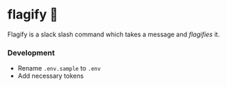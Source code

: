 # flagify :triangular_flag_on_post:

Flagify is a slack slash command which takes a message and _flagifies_ it.

### Development

- Rename `.env.sample` to `.env`
- Add necessary tokens